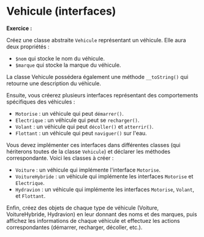 # Vehicule (interfaces)

**Exercice :** 

Créez une classe abstraite `Vehicule` représentant un véhicule. Elle aura deux propriétés :

- `$nom` qui stocke le nom du véhicule.
- `$marque` qui stocke la marque du véhicule.

La classe Vehicule possédera également une méthode `__toString()` qui retourne une description du véhicule.

Ensuite, vous créerez plusieurs interfaces représentant des comportements spécifiques des véhicules :

- `Motorise` : un véhicule qui peut `démarrer()`.
- `Electrique` : un véhicule qui peut se `recharger()`.
- `Volant` : un véhicule qui peut `décoller()` et `atterrir()`.
- `Flottant` : un véhicule qui peut `naviguer()` sur l'eau.

Vous devez implémenter ces interfaces dans différentes classes (qui hériterons toutes de la classe `Vehicule`) et déclarer les méthodes correspondante. Voici les classes à créer :

- `Voiture` : un véhicule qui implémente l'interface `Motorise`.
- `VoitureHybride` : un véhicule qui implémente les interfaces `Motorise` et `Electrique`.
- `Hydravion` : un véhicule qui implémente les interfaces `Motorise`, `Volant`, et `Flottant`.

Enfin, créez des objets de chaque type de véhicule (Voiture, VoitureHybride, Hydravion) en leur donnant des noms et des marques, puis affichez les informations de chaque véhicule et effectuez les actions correspondantes (démarrer, recharger, décoller, etc.).